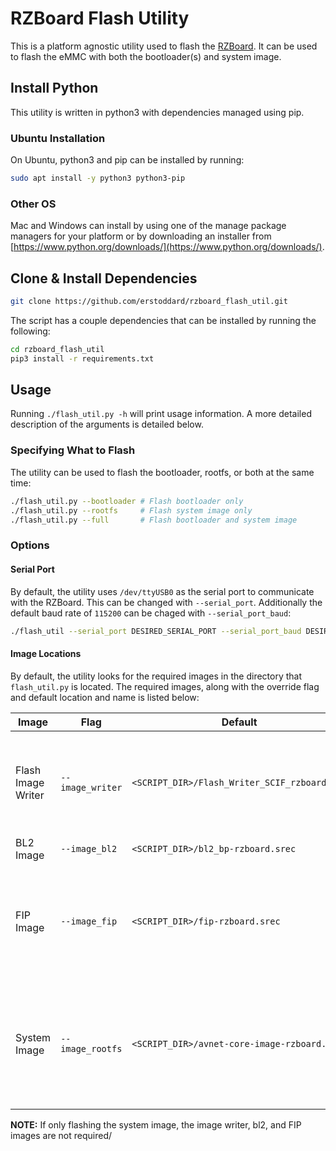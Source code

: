 # RZBoard Flash Utility

This is a platform agnostic utility used to flash the [RZBoard](https://www.avnet.com/wps/portal/us/products/avnet-boards/avnet-board-families/rzboard-v2l/). It can be used to flash the eMMC with both the bootloader(s) and system image.

## Install Python

This utility is written in python3 with dependencies managed using pip. 

### Ubuntu Installation

On Ubuntu, python3 and pip can be installed by running:
```bash
sudo apt install -y python3 python3-pip
```

### Other OS

Mac and Windows can install by using one of the manage package managers for your platform or by downloading an installer from [https://www.python.org/downloads/](https://www.python.org/downloads/).

## Clone & Install Dependencies
```bash
git clone https://github.com/erstoddard/rzboard_flash_util.git
```

The script has a couple dependencies that can be installed by running the following:
```bash
cd rzboard_flash_util
pip3 install -r requirements.txt
```

## Usage

Running `./flash_util.py -h` will print usage information.  A more detailed description of the arguments is detailed below.

### Specifying What to Flash

The utility can be used to flash the bootloader, rootfs, or both at the same time:

```bash
./flash_util.py --bootloader # Flash bootloader only
./flash_util.py --rootfs     # Flash system image only
./flash_util.py --full       # Flash bootloader and system image
```

### Options

#### Serial Port
By default, the utility uses `/dev/ttyUSB0` as the serial port to communicate with the RZBoard. This can be changed with `--serial_port`.  Additionally the default baud rate of `115200` can be chaged with `--serial_port_baud`:

```bash
./flash_util --serial_port DESIRED_SERIAL_PORT --serial_port_baud DESIRED_BAUD_RATE
```

#### Image Locations

By default, the utility looks for the required images in the directory that `flash_util.py` is located. The required images, along with the override flag and default location and name is listed below:

| Image | Flag | Default | Description |
|-|-|-|-|
| Flash Image Writer | `--image_writer` | `<SCRIPT_DIR>/Flash_Writer_SCIF_rzboard.mot` | Application loaded in to received bootloader images over serial and write to eMMC |
| BL2 Image | `--image_bl2` | `<SCRIPT_DIR>/bl2_bp-rzboard.srec` | Bootloader |
| FIP Image | `--image_fip` | `<SCRIPT_DIR>/fip-rzboard.srec` | Bootloader, ARM TFA (Trusted Firmware-A) BL31, and u-boot in a combined image |
| System Image | `--image_rootfs` | `<SCRIPT_DIR>/avnet-core-image-rzboard.wic` | Contains the linux kernel, device tree (dtb), and to root filesystem (rootfs) in a minimized format. |

**NOTE:** If only flashing the system image, the image writer, bl2, and FIP images are not required/
